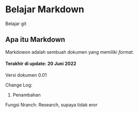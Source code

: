 # Belajar Markdown
Belajar git

## Apa itu Markdown
Markdowon adalah sembuah dokumen yang memiliki _format_.

#### Terakhir di update: 20 Juni 2022
Versi dokumen 0.01

Change Log:
1. Penambahan

Fungsi Nranch:
Research, supaya tidak eror
